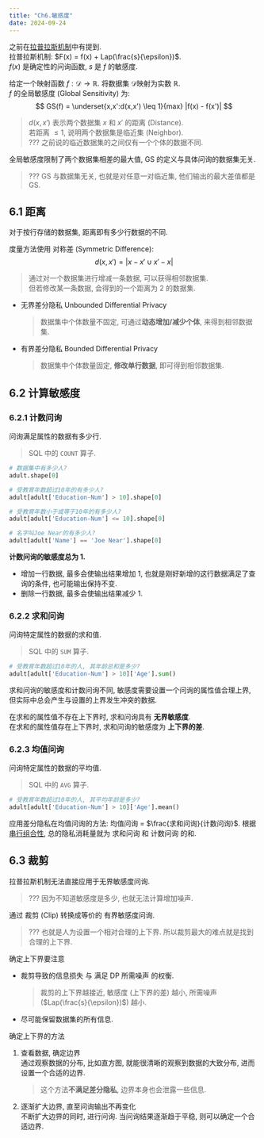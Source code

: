 ```yaml
---
title: "Ch6.敏感度"
date: 2024-09-24
---
```


之前在[拉普拉斯机制](/note/book-动手学差分隐私/note-4#41-拉普拉斯机制)中有提到.  
拉普拉斯机制: $F(x) = f(x) + Lap(\frac{s}{\epsilon})$.  
$f(x)$ 是确定性的问询函数, $s$ 是 $f$ 的敏感度.  

给定一个映射函数 $f: \mathcal{D} \rightarrow \mathbb{R}$. 将数据集 $\mathcal{D}$映射为实数 $\mathbb{R}$.  
$f$ 的全局敏感度 (Global Sensitivity) 为:  
$$
GS(f) = \underset{x,x':d(x,x') \leq 1}{max} |f(x) - f(x')|
$$
  > $d(x,x')$ 表示两个数据集 $x$ 和 $x'$ 的距离 (Distance).  
  > 若距离 $\leq 1$, 说明两个数据集是临近集 (Neighbor).  
  > ??? 之前说的临近数据集的之间仅有一个个体的数据不同.

全局敏感度限制了两个数据集相差的最大值, GS 的定义与具体问询的数据集无关.  
> ??? GS 与数据集无关, 也就是对任意一对临近集, 他们输出的最大差值都是 GS.

## 6.1 距离

对于按行存储的数据集, 距离即有多少行数据的不同.  

度量方法使用 对称差 (Symmetric Difference):  
$$
d(x,x') = |x - x' \cup x' - x|
$$
> 通过对一个数据集进行增减一条数据, 可以获得相邻数据集.  
> 但若修改某一条数据, 会得到的一个距离为 2 的数据集.

- 无界差分隐私 Unbounded Differential Privacy  
  > 数据集中个体数量不固定, 可通过**动态增加/减少个体**, 来得到相邻数据集.

- 有界差分隐私 Bounded Differential Privacy  
  > 数据集中个体数量固定, **修改单行数据**, 即可得到相邻数据集.

## 6.2 计算敏感度
### 6.2.1 计数问询

问询满足属性的数据有多少行.
> SQL 中的 `COUNT` 算子.

```python
# 数据集中有多少人?
adult.shape[0]

# 受教育年数超过10年的有多少人?
adult[adult['Education-Num'] > 10].shape[0]

# 受教育年数小于或等于10年的有多少人?
adult[adult['Education-Num'] <= 10].shape[0]

# 名字叫Joe Near的有多少人?
adult[adult['Name'] == 'Joe Near'].shape[0]
```

**计数问询的敏感度总为 1.**  
- 增加一行数据, 最多会使输出结果增加 1, 也就是刚好新增的这行数据满足了查询的条件, 也可能输出保持不变. 
- 删除一行数据, 最多会使输出结果减少 1.

### 6.2.2 求和问询

问询特定属性的数据的求和值.
> SQL 中的 `SUM` 算子.

```python
# 受教育年数超过10年的人, 其年龄总和是多少?
adult[adult['Education-Num'] > 10]['Age'].sum()
```

求和问询的敏感度和计数问询不同, 敏感度需要设置一个问询的属性值合理上界, 但实际中总会产生与设置的上界发生冲突的数据.

在求和的属性值不存在上下界时, 求和问询具有 **无界敏感度**.  
在求和的属性值存在上下界时, 求和问询的敏感度为 **上下界的差**.  

### 6.2.3 均值问询

问询特定属性的数据的平均值.
> SQL 中的 `AVG` 算子.

```python
# 受教育年数超过10年的人, 其平均年龄是多少?
adult[adult['Education-Num'] > 10]['Age'].mean()
```

应用差分隐私在均值问询的方法: 均值问询 = $\frac{求和问询}{计数问询}$.
根据[串行组合性](/note/book-动手学差分隐私/note-5#51-串行组合性), 总的隐私消耗量就为 求和问询 和 计数问询 的和.  

## 6.3 裁剪

拉普拉斯机制无法直接应用于无界敏感度问询.
> ??? 因为不知道敏感度是多少, 也就无法计算增加噪声.  

通过 裁剪 (Clip) 转换成等价的 有界敏感度问询.  
> ??? 也就是人为设置一个相对合理的上下界. 所以裁剪最大的难点就是找到合理的上下界.  

确定上下界要注意
- 裁剪导致的信息损失 与 满足 DP 所需噪声 的权衡.  
    > 裁剪的上下界越接近, 敏感度 (上下界的差) 越小, 所需噪声 ($Lap(\frac{s}{\epsilon})$) 越小.  
- 尽可能保留数据集的所有信息.  

确定上下界的方法  
1. 查看数据, 确定边界  
  通过观察数据的分布, 比如直方图, 就能很清晰的观察到数据的大致分布, 进而设置一个合适的边界.  
    > 这个方法**不满足差分隐私**, 边界本身也会泄露一些信息.  
2. 逐渐扩大边界, 直至问询输出不再变化  
  不断扩大边界的同时, 进行问询. 当问询结果逐渐趋于平稳, 则可以确定一个合适边界.  